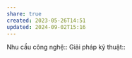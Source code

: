 ```yaml
---
share: true
created: 2023-05-26T14:51
updated: 2024-09-02T15:16
---
```

Nhu cầu công nghệ::
Giải pháp kỹ thuật::